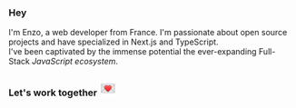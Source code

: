 ### Hey

I'm Enzo, a web developer from France. I'm passionate about open source projects and have specialized in Next.js and TypeScript. 
<br />
I've been captivated by the immense potential the ever-expanding Full-Stack *JavaScript ecosystem*.

### Let's work together <a href="mailto:enzo.bacqueyrisses@gmail.com"><img src="email.webp" width="30" height="30" alt="Lien vers email"></a>
